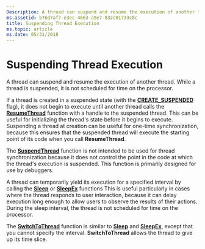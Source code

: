 ```yaml
---
Description: A thread can suspend and resume the execution of another thread. While a thread is suspended, it is not scheduled for time on the processor.
ms.assetid: b76d7af7-e3ec-4663-a9e7-832c01733c8c
title: Suspending Thread Execution
ms.topic: article
ms.date: 05/31/2018
---
```


# Suspending Thread Execution

A thread can suspend and resume the execution of another thread. While a thread is suspended, it is not scheduled for time on the processor.

If a thread is created in a suspended state (with the [**CREATE\_SUSPENDED**](process-creation-flags.md) flag), it does not begin to execute until another thread calls the [**ResumeThread**](https://msdn.microsoft.com/en-us/library/ms685086(v=VS.85).aspx) function with a handle to the suspended thread. This can be useful for initializing the thread's state before it begins to execute. Suspending a thread at creation can be useful for one-time synchronization, because this ensures that the suspended thread will execute the starting point of its code when you call **ResumeThread**.

The [**SuspendThread**](https://msdn.microsoft.com/en-us/library/ms686345(v=VS.85).aspx) function is not intended to be used for thread synchronization because it does not control the point in the code at which the thread's execution is suspended. This function is primarily designed for use by debuggers.

A thread can temporarily yield its execution for a specified interval by calling the [**Sleep**](https://msdn.microsoft.com/en-us/library/ms686298(v=VS.85).aspx) or [**SleepEx**](https://msdn.microsoft.com/en-us/library/ms686307(v=VS.85).aspx) functions This is useful particularly in cases where the thread responds to user interaction, because it can delay execution long enough to allow users to observe the results of their actions. During the sleep interval, the thread is not scheduled for time on the processor.

The [**SwitchToThread**](https://msdn.microsoft.com/en-us/library/ms686352(v=VS.85).aspx) function is similar to [**Sleep**](https://msdn.microsoft.com/en-us/library/ms686298(v=VS.85).aspx) and [**SleepEx**](https://msdn.microsoft.com/en-us/library/ms686307(v=VS.85).aspx), except that you cannot specify the interval. **SwitchToThread** allows the thread to give up its time slice.

 

 



